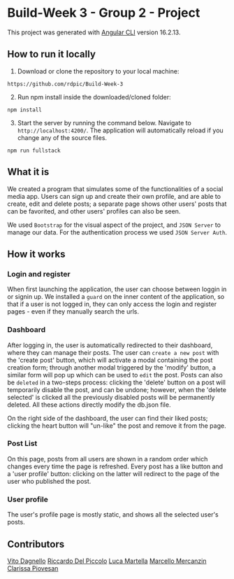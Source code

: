 # Build-Week 3 - Group 2 - Project

This project was generated with [Angular CLI](https://github.com/angular/angular-cli) version 16.2.13.

## How to run it locally

1. Download or clone the repository to your local machine:

```
https://github.com/rdpic/Build-Week-3
```

2. Run npm install inside the downloaded/cloned folder:

```
npm install
```

3. Start the server by running the command below. Navigate to `http://localhost:4200/`. The application will automatically reload if you change any of the source files.

```
npm run fullstack
```

## What it is

We created a program that simulates some of the functionalities of a social media app.
Users can sign up and create their own profile, and are able to create, edit and delete posts; a separate page shows other users' posts that can be favorited, and other users' profiles can also be seen.

We used `Bootstrap` for the visual aspect of the project, and `JSON Server` to manage our data.
For the authentication process we used `JSON Server Auth`.

## How it works

### Login and register

When first launching the application, the user can choose between loggin in or signin up. We installed a `guard` on the inner content of the application, so that if a user is not logged in, they can only access the login and register pages - even if they manually search the urls.

### Dashboard

After logging in, the user is automatically redirected to their dashboard, where they can manage their posts.
The user can `create a new post` with the 'create post' button, which will activate a modal containing the post creation form;
through another modal triggered by the 'modify' button, a similar form will pop up which can be used to `edit` the post.
Posts can also be `deleted` in a two-steps process: clicking the 'delete' button on a post will temporarily disable the post, and can be undone; however, when the 'delete selected' is clicked all the previously disabled posts will be permanently deleted.
All these actions directly modify the db.json file.

On the right side of the dashboard, the user can find their liked posts; clicking the heart button will "un-like" the post and remove it from the page.

### Post List

On this page, posts from all users are shown in a random order which changes every time the page is refreshed.
Every post has a like button and a 'user profile' button: clicking on the latter will redirect to the page of the user who published the post.

### User profile

The user's profile page is mostly static, and shows all the selected user's posts.

## Contributors

[Vito Dagnello](https://github.com/vitod-ag)
[Riccardo Del Piccolo](https://github.com/rdpic)
[Luca Martella](https://github.com/martella93)
[Marcello Mercanzin](https://github.com/marcimerca)
[Clarissa Piovesan](https://github.com/clarissa1110)
